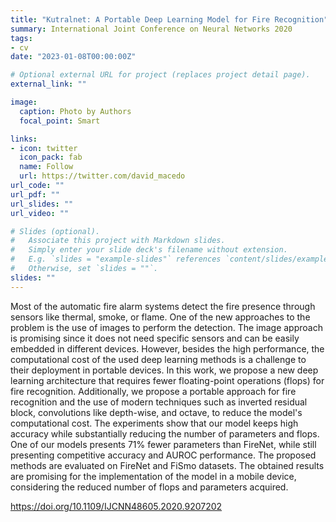 ```yaml
---
title: "Kutralnet: A Portable Deep Learning Model for Fire Recognition"
summary: International Joint Conference on Neural Networks 2020
tags:
- cv
date: "2023-01-08T00:00:00Z"

# Optional external URL for project (replaces project detail page).
external_link: ""

image:
  caption: Photo by Authors
  focal_point: Smart

links:
- icon: twitter
  icon_pack: fab
  name: Follow
  url: https://twitter.com/david_macedo
url_code: ""
url_pdf: ""
url_slides: ""
url_video: ""

# Slides (optional).
#   Associate this project with Markdown slides.
#   Simply enter your slide deck's filename without extension.
#   E.g. `slides = "example-slides"` references `content/slides/example-slides.md`.
#   Otherwise, set `slides = ""`.
slides: ""
---
```


Most of the automatic fire alarm systems detect the fire presence through sensors like thermal, smoke, or flame. One of the new approaches to the problem is the use of images to perform the detection. The image approach is promising since it does not need specific sensors and can be easily embedded in different devices. However, besides the high performance, the computational cost of the used deep learning methods is a challenge to their deployment in portable devices. In this work, we propose a new deep learning architecture that requires fewer floating-point operations (flops) for fire recognition. Additionally, we propose a portable approach for fire recognition and the use of modern techniques such as inverted residual block, convolutions like depth-wise, and octave, to reduce the model's computational cost. The experiments show that our model keeps high accuracy while substantially reducing the number of parameters and flops. One of our models presents 71% fewer parameters than FireNet, while still presenting competitive accuracy and AUROC performance. The proposed methods are evaluated on FireNet and FiSmo datasets. The obtained results are promising for the implementation of the model in a mobile device, considering the reduced number of flops and parameters acquired.

https://doi.org/10.1109/IJCNN48605.2020.9207202
